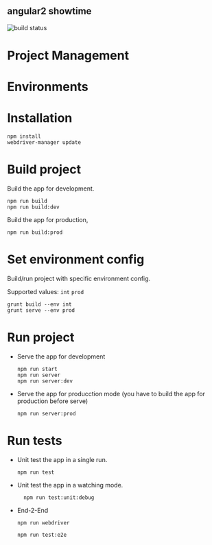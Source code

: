 angular2 showtime
------------

![build status](https://gitlab.com/etereo/angular-2-generator/badges/master/build.svg)

# Project Management

# Environments


# Installation

```
npm install
webdriver-manager update
```


# Build project

Build the app for development.

```
npm run build
npm run build:dev
```

Build the app for production,

```
npm run build:prod
```

# Set environment config

Build/run project with specific environment config.

Supported values: `int` `prod`

```
grunt build --env int
grunt serve --env prod
```


# Run project

* Serve the app for development
	
	```
  npm run start
  npm run server
  npm run server:dev
	```


* Serve the app for producction mode (you have to build the app for production before serve)

	```
	npm run server:prod
	```

# Run tests

* Unit test the app in a single run.

	```
	npm run test
	```

* Unit test the app in a watching mode.
	
  ```
	npm run test:unit:debug
	```

* End-2-End

	```
	npm run webdriver
	```

	```
	npm run test:e2e
	```
